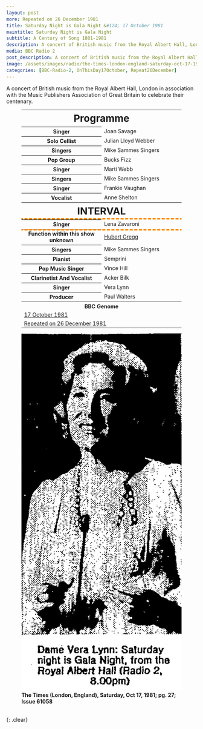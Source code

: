 ```yaml
---
layout: post
more: Repeated on 26 December 1981
title: Saturday Night is Gala Night &#124; 17 October 1981
maintitle: Saturday Night is Gala Night
subtitle: A Century of Song 1881-1981
description: A concert of British music from the Royal Albert Hall, London in association with the Music Publishers Association of Great Britain to celebrate their centenary.
media: BBC Radio 2
post_description: A concert of British music from the Royal Albert Hall, London in association with the Music Publishers Association of Great Britain to celebrate their centenary.
image: /assets/images/radio/the-times-london-england-saturday-oct-17-1981-pg-27-issue.jpg
categories: [BBC-Radio-2, OnThisDay17October, Repeat26December]
---
```


A concert of British music from the Royal Albert Hall, London in association with the Music Publishers Association of Great Britain to celebrate their centenary.

<figure class="fig1">
<table>
<tr><th colspan="2" class="h3">Programme</th></tr>
<tr><th class="width">Singer</th><td class="width">Joan Savage</td></tr>
<tr><th>Solo Cellist</th><td>Julian Lloyd Webber</td></tr>
<tr><th>Singers</th><td>Mike Sammes Singers</td></tr>
<tr><th>Pop Group</th><td>Bucks Fizz</td></tr>
<tr><th>Singer</th><td>Marti Webb</td></tr>
<tr><th>Singers</th><td>Mike Sammes Singers</td></tr>
<tr><th>Singer</th><td>Frankie Vaughan</td></tr>
<tr><th>Vocalist</th><td>Anne Shelton</td></tr>
<tr><th colspan="2" class="h3">INTERVAL</th></tr>
<tr style="outline: 4px dashed darkorange;" id="lz"><th>Singer</th><td>Lena Zavaroni</td></tr>
<tr><th>Function within this show unknown</th><td><a class="external-link" href="https://en.wikipedia.org/wiki/Hubert_Gregg">Hubert Gregg</a></td></tr>
<tr><th>Singers</th><td>Mike Sammes Singers</td></tr>
<tr><th>Pianist</th><td>Semprini</td></tr>
<tr><th>Pop Music Singer</th><td>Vince Hill</td></tr>
<tr><th>Clarinetist And Vocalist</th><td>Acker Bilk</td></tr>
<tr><th>Singer</th><td>Vera Lynn</td></tr>
<tr><th>Producer</th><td>Paul Walters</td></tr>
<tr><th colspan="2">BBC Genome</th></tr>
<tr><td colspan="2"><a class="external-link" href="https://genome.ch.bbc.co.uk/schedules/radio2/1981-10-17#at-20.00">17 October 1981</a></td></tr>
<tr><td colspan="2"><a class="external-link" href="https://genome.ch.bbc.co.uk/schedules/radio2/1981-12-26#at-20.00">Repeated on 26 December 1981</a></td></tr>
</table>
</figure>

<figure class="fig2">
<img src="/assets/images/radio/the-times-london-england-saturday-oct-17-1981-pg-27-issue.jpg" class="full-width">
<figcaption>
<strong>The Times (London, England), Saturday, Oct 17, 1981; pg. 27; Issue 61058</strong>
</figcaption>
</figure>

<br />{: .clear}

<style>
.h3 {font-size: 26px; text-align:center;}
.width {width:50%;}
</style>
